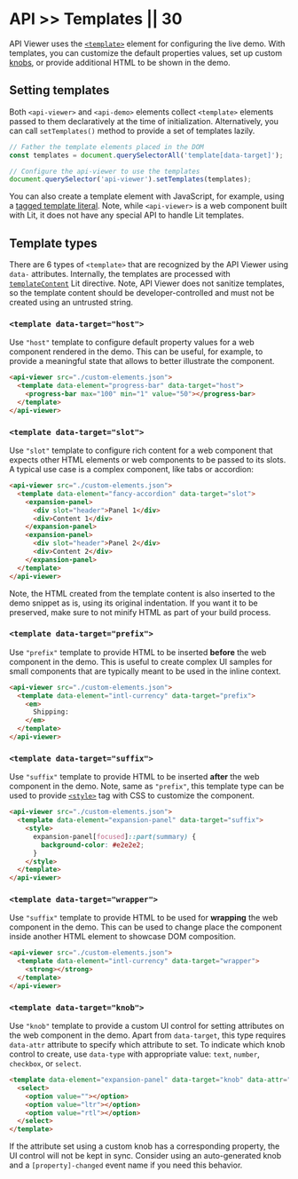 # API >> Templates || 30

API Viewer uses the [`<template>`](https://developer.mozilla.org/en-US/docs/Web/HTML/Element/template) element for configuring the live demo.
With templates, you can customize the default properties values, set up custom [knobs](../../guide/using-demo/#knobs), or provide additional HTML to be shown in the demo.

## Setting templates

Both `<api-viewer>` and `<api-demo>` elements collect `<template>` elements passed to them declaratively at the time of initialization.
Alternatively, you can call `setTemplates()` method to provide a set of templates lazily.

```js
// Father the template elements placed in the DOM
const templates = document.querySelectorAll('template[data-target]');

// Configure the api-viewer to use the templates
document.querySelector('api-viewer').setTemplates(templates);
```

You can also create a template element with JavaScript, for example, using a [tagged template literal](https://developer.mozilla.org/en-US/docs/Web/JavaScript/Reference/Template_literals#tagged_templates).
Note, while `<api-viewer>` is a web component built with Lit, it does not have any special API to handle Lit templates.

## Template types

There are 6 types of `<template>` that are recognized by the API Viewer using `data-` attributes.
Internally, the templates are processed with [`templateContent`](https://lit.dev/docs/templates/directives/#templatecontent) Lit directive.
Note, API Viewer does not sanitize templates, so the template content should be developer-controlled and must not be created using an untrusted string.

### `<template data-target="host">`

Use `"host"` template to configure default property values for a web component rendered in the demo.
This can be useful, for example, to provide a meaningful state that allows to better illustrate the component.

```html
<api-viewer src="./custom-elements.json">
  <template data-element="progress-bar" data-target="host">
    <progress-bar max="100" min="1" value="50"></progress-bar>
  </template>
</api-viewer>
```

### `<template data-target="slot">`

Use `"slot"` template to configure rich content for a web component that expects other HTML elements or web components to be passed to its slots.
A typical use case is a complex component, like tabs or accordion:

```html
<api-viewer src="./custom-elements.json">
  <template data-element="fancy-accordion" data-target="slot">
    <expansion-panel>
      <div slot="header">Panel 1</div>
      <div>Content 1</div>
    </expansion-panel>
    <expansion-panel>
      <div slot="header">Panel 2</div>
      <div>Content 2</div>
    </expansion-panel>
  </template>
</api-viewer>
```

Note, the HTML created from the template content is also inserted to the demo snippet as is, using its original indentation.
If you want it to be preserved, make sure to not minify HTML as part of your build process.

### `<template data-target="prefix">`

Use `"prefix"` template to provide HTML to be inserted **before** the web component in the demo.
This is useful to create complex UI samples for small components that are typically meant to be used in the inline context.

```html
<api-viewer src="./custom-elements.json">
  <template data-element="intl-currency" data-target="prefix">
    <em>
      Shipping:
    </em>
  </template>
</api-viewer>
```

### `<template data-target="suffix">`

Use `"suffix"` template to provide HTML to be inserted **after** the web component in the demo.
Note, same as `"prefix"`, this template type can be used to provide [`<style>`](https://github.com/web-padawan/api-viewer-element/issues/45#issuecomment-677458882) tag with CSS to customize the component.

```html
<api-viewer src="./custom-elements.json">
  <template data-element="expansion-panel" data-target="suffix">
    <style>
      expansion-panel[focused]::part(summary) {
        background-color: #e2e2e2;
      }
    </style>
  </template>
</api-viewer>
```

### `<template data-target="wrapper">`

Use `"suffix"` template to provide HTML to be used for **wrapping** the web component in the demo.
This can be used to change place the component inside another HTML element to showcase DOM composition.

```html
<api-viewer src="./custom-elements.json">
  <template data-element="intl-currency" data-target="wrapper">
    <strong></strong>
  </template>
</api-viewer>
```

### `<template data-target="knob">`

Use `"knob"` template to provide a custom UI control for setting attributes on the web component in the demo.
Apart from `data-target`, this type requires `data-attr` attribute to specify which attribute to set.
To indicate which knob control to create, use `data-type` with appropriate value: `text`, `number`, `checkbox`, or `select`.

```html
<template data-element="expansion-panel" data-target="knob" data-attr="dir" data-type="select">
  <select>
    <option value=""></option>
    <option value="ltr"></option>
    <option value="rtl"></option>
  </select>
</template>
```

If the attribute set using a custom knob has a corresponding property, the UI control will not be kept in sync.
Consider using an auto-generated knob and a `[property]-changed` event name if you need this behavior.
